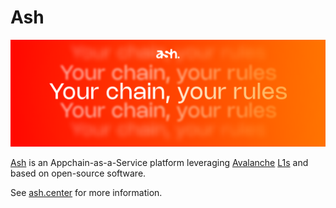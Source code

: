 # Ash

![Ash bannet](/assets/twitter-ash-color-art.png)

[Ash](https://linktr.ee/ash.center) is an Appchain-as-a-Service platform leveraging [Avalanche](https://avax.network) [L1s](https://build.avax.network/academy/avalanche-fundamentals/03-multi-chain-architecture-intro/02-L1) and based on open-source software.

See [ash.center](https://ash.center) for more information.
